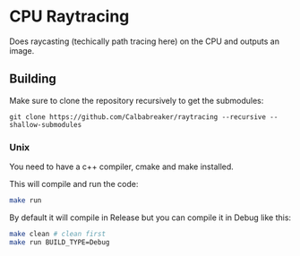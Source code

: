 # CPU Raytracing

Does raycasting (techically path tracing here) on the CPU and outputs an image.

## Building

Make sure to clone the repository recursively to get the submodules:

```
git clone https://github.com/Calbabreaker/raytracing --recursive --shallow-submodules
```

### Unix

You need to have a c++ compiler, cmake and make installed.

This will compile and run the code:

```sh
make run
```

By default it will compile in Release but you can compile it in Debug like this:

```sh
make clean # clean first
make run BUILD_TYPE=Debug
```
